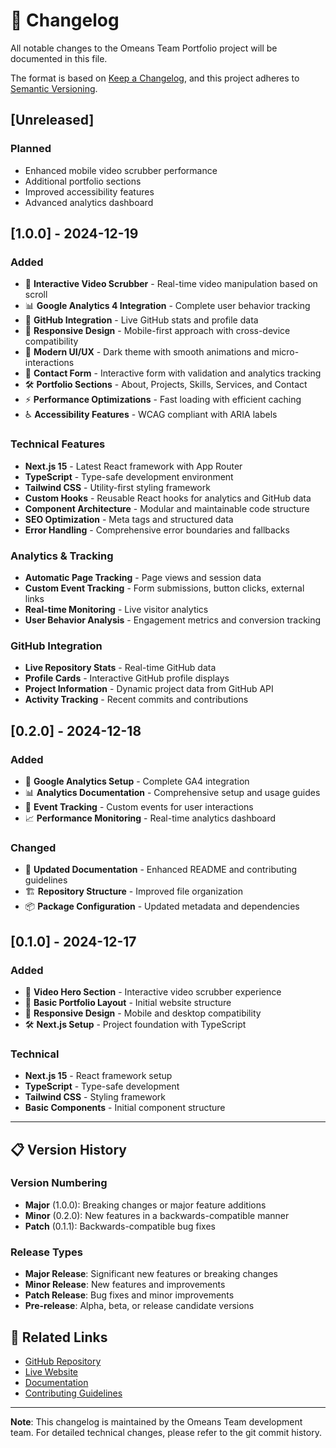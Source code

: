 # 📝 Changelog

All notable changes to the Omeans Team Portfolio project will be documented in this file.

The format is based on [Keep a Changelog](https://keepachangelog.com/en/1.0.0/),
and this project adheres to [Semantic Versioning](https://semver.org/spec/v2.0.0.html).

## [Unreleased]

### Planned
- Enhanced mobile video scrubber performance
- Additional portfolio sections
- Improved accessibility features
- Advanced analytics dashboard

## [1.0.0] - 2024-12-19

### Added
- 🎥 **Interactive Video Scrubber** - Real-time video manipulation based on scroll
- 📊 **Google Analytics 4 Integration** - Complete user behavior tracking
- 🔗 **GitHub Integration** - Live GitHub stats and profile data
- 📱 **Responsive Design** - Mobile-first approach with cross-device compatibility
- 🎨 **Modern UI/UX** - Dark theme with smooth animations and micro-interactions
- 📝 **Contact Form** - Interactive form with validation and analytics tracking
- 🛠️ **Portfolio Sections** - About, Projects, Skills, Services, and Contact
- ⚡ **Performance Optimizations** - Fast loading with efficient caching
- ♿ **Accessibility Features** - WCAG compliant with ARIA labels

### Technical Features
- **Next.js 15** - Latest React framework with App Router
- **TypeScript** - Type-safe development environment
- **Tailwind CSS** - Utility-first styling framework
- **Custom Hooks** - Reusable React hooks for analytics and GitHub data
- **Component Architecture** - Modular and maintainable code structure
- **SEO Optimization** - Meta tags and structured data
- **Error Handling** - Comprehensive error boundaries and fallbacks

### Analytics & Tracking
- **Automatic Page Tracking** - Page views and session data
- **Custom Event Tracking** - Form submissions, button clicks, external links
- **Real-time Monitoring** - Live visitor analytics
- **User Behavior Analysis** - Engagement metrics and conversion tracking

### GitHub Integration
- **Live Repository Stats** - Real-time GitHub data
- **Profile Cards** - Interactive GitHub profile displays
- **Project Information** - Dynamic project data from GitHub API
- **Activity Tracking** - Recent commits and contributions

## [0.2.0] - 2024-12-18

### Added
- 🔧 **Google Analytics Setup** - Complete GA4 integration
- 📊 **Analytics Documentation** - Comprehensive setup and usage guides
- 🎯 **Event Tracking** - Custom events for user interactions
- 📈 **Performance Monitoring** - Real-time analytics dashboard

### Changed
- 📝 **Updated Documentation** - Enhanced README and contributing guidelines
- 🏗️ **Repository Structure** - Improved file organization
- 📦 **Package Configuration** - Updated metadata and dependencies

## [0.1.0] - 2024-12-17

### Added
- 🎥 **Video Hero Section** - Interactive video scrubber experience
- 🎨 **Basic Portfolio Layout** - Initial website structure
- 📱 **Responsive Design** - Mobile and desktop compatibility
- 🛠️ **Next.js Setup** - Project foundation with TypeScript

### Technical
- **Next.js 15** - React framework setup
- **TypeScript** - Type-safe development
- **Tailwind CSS** - Styling framework
- **Basic Components** - Initial component structure

---

## 📋 Version History

### Version Numbering
- **Major** (1.0.0): Breaking changes or major feature additions
- **Minor** (0.2.0): New features in a backwards-compatible manner
- **Patch** (0.1.1): Backwards-compatible bug fixes

### Release Types
- **Major Release**: Significant new features or breaking changes
- **Minor Release**: New features and improvements
- **Patch Release**: Bug fixes and minor improvements
- **Pre-release**: Alpha, beta, or release candidate versions

## 🔗 Related Links

- [GitHub Repository](https://github.com/omeans-team/omeans-team.github.io)
- [Live Website](https://omeans-team.github.io/)
- [Documentation](README.md)
- [Contributing Guidelines](CONTRIBUTING.md)

---

**Note**: This changelog is maintained by the Omeans Team development team. For detailed technical changes, please refer to the git commit history.
